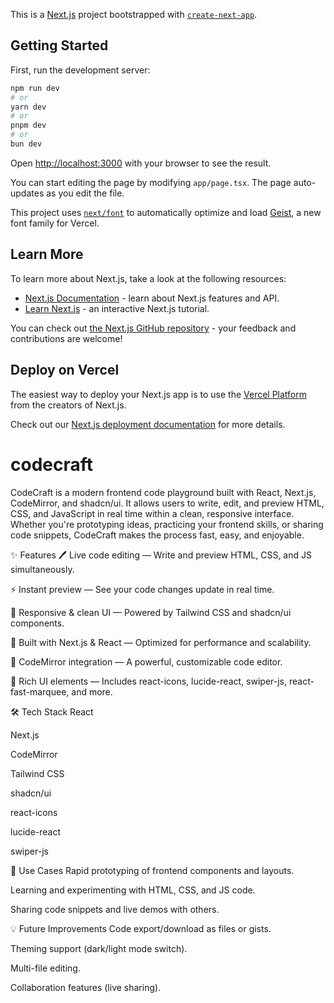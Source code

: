 This is a [Next.js](https://nextjs.org) project bootstrapped with [`create-next-app`](https://nextjs.org/docs/app/api-reference/cli/create-next-app).

## Getting Started

First, run the development server:

```bash
npm run dev
# or
yarn dev
# or
pnpm dev
# or
bun dev
```

Open [http://localhost:3000](http://localhost:3000) with your browser to see the result.

You can start editing the page by modifying `app/page.tsx`. The page auto-updates as you edit the file.

This project uses [`next/font`](https://nextjs.org/docs/app/building-your-application/optimizing/fonts) to automatically optimize and load [Geist](https://vercel.com/font), a new font family for Vercel.

## Learn More

To learn more about Next.js, take a look at the following resources:

- [Next.js Documentation](https://nextjs.org/docs) - learn about Next.js features and API.
- [Learn Next.js](https://nextjs.org/learn) - an interactive Next.js tutorial.

You can check out [the Next.js GitHub repository](https://github.com/vercel/next.js) - your feedback and contributions are welcome!

## Deploy on Vercel

The easiest way to deploy your Next.js app is to use the [Vercel Platform](https://vercel.com/new?utm_medium=default-template&filter=next.js&utm_source=create-next-app&utm_campaign=create-next-app-readme) from the creators of Next.js.

Check out our [Next.js deployment documentation](https://nextjs.org/docs/app/building-your-application/deploying) for more details.

# codecraft

CodeCraft is a modern frontend code playground built with React, Next.js, CodeMirror, and shadcn/ui. It allows users to write, edit, and preview HTML, CSS, and JavaScript in real time within a clean, responsive interface. Whether you're prototyping ideas, practicing your frontend skills, or sharing code snippets, CodeCraft makes the process fast, easy, and enjoyable.

✨ Features
🖊 Live code editing — Write and preview HTML, CSS, and JS simultaneously.

⚡ Instant preview — See your code changes update in real time.

🎨 Responsive & clean UI — Powered by Tailwind CSS and shadcn/ui components.

🚀 Built with Next.js & React — Optimized for performance and scalability.

🔌 CodeMirror integration — A powerful, customizable code editor.

🌟 Rich UI elements — Includes react-icons, lucide-react, swiper-js, react-fast-marquee, and more.

🛠 Tech Stack
React

Next.js

CodeMirror

Tailwind CSS

shadcn/ui

react-icons

lucide-react

swiper-js



📌 Use Cases
Rapid prototyping of frontend components and layouts.

Learning and experimenting with HTML, CSS, and JS code.

Sharing code snippets and live demos with others.

💡 Future Improvements
Code export/download as files or gists.

Theming support (dark/light mode switch).

Multi-file editing.

Collaboration features (live sharing).
